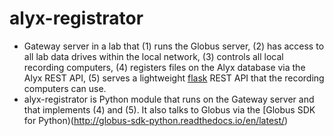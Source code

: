 # alyx-registrator

* Gateway server in a lab that (1) runs the Globus server, (2) has access to all lab data drives within the local network, (3) controls all local recording computers, (4) registers files on the Alyx database via the Alyx REST API, (5) serves a lightweight [flask](http://flask.pocoo.org/) REST API that the recording computers can use.
* alyx-registrator is Python module that runs on the Gateway server and that implements (4) and (5). It also talks to Globus via the [Globus SDK for Python)(http://globus-sdk-python.readthedocs.io/en/latest/)
